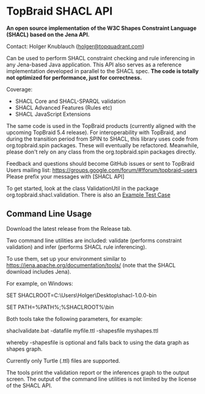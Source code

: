 # TopBraid SHACL API

**An open source implementation of the W3C Shapes Constraint Language (SHACL) based on the Jena API.**

Contact: Holger Knublauch (holger@topquadrant.com)

Can be used to perform SHACL constraint checking and rule inferencing in any Jena-based Java application.
This API also serves as a reference implementation developed in parallel to the SHACL spec.
**The code is totally not optimized for performance, just for correctness.**

Coverage:
* SHACL Core and SHACL-SPARQL validation
* SHACL Advanced Features (Rules etc)
* SHACL JavaScript Extensions

The same code is used in the TopBraid products (currently aligned with the upcoming TopBraid 5.4 release).
For interoperability with TopBraid, and during the transition period from SPIN to SHACL, this library
uses code from org.topbraid.spin packages. These will eventually be refactored.
Meanwhile, please don't rely on any class from the org.topbraid.spin packages directly.

Feedback and questions should become GitHub issues or sent to TopBraid Users mailing list:
https://groups.google.com/forum/#!forum/topbraid-users
Please prefix your messages with [SHACL API]

To get started, look at the class ValidationUtil in
the package org.topbraid.shacl.validation.
There is also an [Example Test Case](../master/src/test/java/org/topbraid/shacl/ValidationExample.java)

## Command Line Usage

Download the latest release from the Release tab.

Two command line utilities are included: validate (performs constraint validation) and infer (performs SHACL rule inferencing).

To use them, set up your environment similar to https://jena.apache.org/documentation/tools/ (note that the SHACL download includes Jena).

For example, on Windows:

SET SHACLROOT=C:\Users\Holger\Desktop\shacl-1.0.0-bin

SET PATH=%PATH%;%SHACLROOT%\bin

Both tools take the following parameters, for example:

shaclvalidate.bat -datafile myfile.ttl -shapesfile myshapes.ttl

whereby -shapesfile is optional and falls back to using the data graph as shapes graph.

Currently only Turtle (.ttl) files are supported.

The tools print the validation report or the inferences graph to the output screen.
The output of the command line utilities is not limited by the license of the SHACL API.
